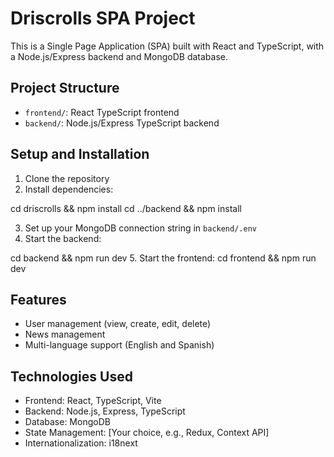 # Driscrolls SPA Project

This is a Single Page Application (SPA) built with React and TypeScript, with a Node.js/Express backend and MongoDB database.

## Project Structure

- `frontend/`: React TypeScript frontend
- `backend/`: Node.js/Express TypeScript backend

## Setup and Installation

1. Clone the repository
2. Install dependencies:

cd driscrolls && npm install
cd ../backend && npm install

3. Set up your MongoDB connection string in `backend/.env`
4. Start the backend:

cd backend && npm run dev
5. Start the frontend:
cd frontend && npm run dev
## Features

- User management (view, create, edit, delete)
- News management
- Multi-language support (English and Spanish)

## Technologies Used

- Frontend: React, TypeScript, Vite
- Backend: Node.js, Express, TypeScript
- Database: MongoDB
- State Management: [Your choice, e.g., Redux, Context API]
- Internationalization: i18next